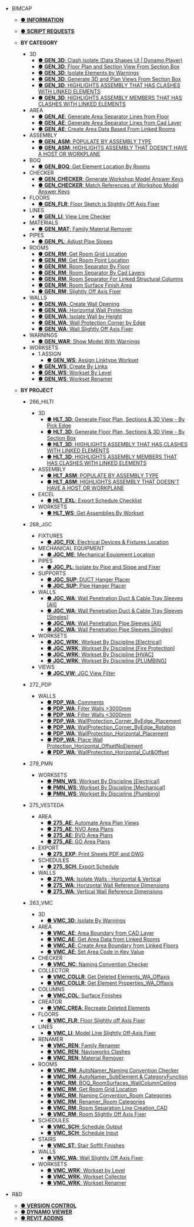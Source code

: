 - BIMCAP

    - [● **INFORMATION**](/README.md)
    - [● **SCRIPT REQUESTS**](./_home/SCRIPT%20REQUESTS.md)

    - **BY CATEGORY**
        - 3D
            - [● **GEN_3D**: Clash Isolate (Data Shapes UI | Dynamo Player)](/_scripts/_general/3D/GEN_3D_ClashIsolate.md)
            - [● **GEN_3D**: Floor Plan and Section View From Section Box](/_scripts/_general/3D/GEN_3D_FPandSEC_SectionBox.md)
            - [● **GEN_3D**: Isolate Elements by Warnings](/_scripts/_general/3D/GEN_3D_IsolateByWarnings.md)
            - [● **GEN_3D**: Generate 3D and Plan Views From Section Box](/_scripts/_general/3D/GEN_3D_GenerateSectionBox.md)
            - [● **GEN_3D**: HIGHLIGHTS ASSEMBLY THAT HAS CLASHES WITH LINKED ELEMENTS](/_scripts/_general/3D/GEN_3D_GeometryClashesInViewByAssembly.md)
            - [● **GEN_3D**: HIGHLIGHTS ASSEMBLY MEMBERS THAT HAS CLASHES WITH LINKED ELEMENTS](/_scripts/_general/3D/GEN_3D_GeometryClashesInViewByMembers.md)            
        - AREA
            - [● **GEN_AE**: Generate Area Separator Lines from Floor](/_scripts/_general/AREA/GEN_AE_AreaSepLinefromFloor.md)
            - [● **GEN_AE**: Generate Area Separator Lines from Cad Layer](/_scripts/_general/AREA/GEN_AE_AreaBoundary_fromCADLayer.md)
            - [● **GEN_AE**: Create Area Data Based From Linked Rooms](/_scripts/_general/AREA/GEN_AE_GetAreaData_fromLinkedRooms.md)
        - ASSEMBLY
            - [● **GEN_ASM**: POPULATE BY ASSEMBLY TYPE](/_scripts/_general/ASSEMBLY/GEN_ASM_AssemblyPopulateHost.md)
            - [● **GEN_ASM**: HIGHLIGHTS ASSEMBLY THAT DOESN'T HAVE A HOST OR WORKPLANE](/_scripts/_general/ASSEMBLY/GEN_ASM_MembersHasNoWorkPlane.md) 
        - BOQ
            - [● **GEN_BOQ**: Get Element Location By Rooms](/_scripts/_general/BOQ/GEN_BOQ_ElementLocationByCategory.md)     
        - CHECKER
            - [● **GEN_CHECKER**: Generate Workshop Model Answer Keys](/_scripts/_general/CHECKER/GEN_WorkshopChecker_Answer.md)   
            - [● **GEN_CHECKER**: Match References of Workshop Model Answer Keys](/_scripts/_general/CHECKER/GEN_WorkshopChecker_Checking.md)       
        - FLOORS
            - [● **GEN_FLR**: Floor Sketch is Slightly Off Axis Fixer](/_scripts/_general/FLOOR/GEN_FLR_SightlyoffAxisFixer.md)
        - LINES
            - [● **GEN_LI**: View Line Checker](/_scripts/_general/LINES/GEN_LI_ViewLine.md)
        - MATERIALS
            - [● **GEN_MAT**: Family Material Remover](/_scripts/_general/MATERIALS/GEN_MAT_RemoveMaterialByFamilyType.md)
        - PIPES
            - [● **GEN_PL**: Adjust Pipe Slopes](/_scripts/_general/PIPES/GEN_PL_IsolateByPipeSlopeANDFixer.md)            
        - ROOMS
            - [● **GEN_RM**: Get Room Grid Location](/_scripts/_general/ROOMS/GEN_RM_GetRoomGridLocation.md)           
            - [● **GEN_RM**: Get Room Point Location](/_scripts/_general/ROOMS/GEN_RM_GetRoomPointLocation.md)        
            - [● **GEN_RM**: Room Separator By Floor](/_scripts/_general/ROOMS/GEN_RM_RoomSeparator_ByFloor.md)
            - [● **GEN_RM**: Room Separator By Cad Layers](/_scripts/_general/ROOMS/GEN_RM_RoomBoundary_fromCADLayer.md)
            - [● **GEN_RM**: Room Separator For Linked Structural Columns](/_scripts/_general/ROOMS/GEN_RM_RmSepLineForStrCol_Linked.md)
            - [● **GEN_RM**: Room Surface Finish Area](/_scripts/_general/ROOMS/GEN_RM_RoomSurfaceFinishArea.md)
            - [● **GEN_RM**: Slightly Off Axis Fixer](/_scripts/_general/ROOMS/GEN_RM_SlightlyoffAxisFixer.md)
        - WALLS
            - [● **GEN_WA**: Create Wall Opening](/_scripts/_general/WALLS/GEN_WA_CreateWallOpening.md)
            - [● **GEN_WA**: Horizontal Wall Protection](/_scripts/_general/WALLS/GEN_WA_HorizontalWallProtection.md)
            - [● **GEN_WA**: Isolate Wall by Height](/_scripts/_general/WALLS/GEN_WA_IsolateWallByHeight.md)
            - [● **GEN_WA**: Wall Protection Corner by Edge](/_scripts/_general/WALLS/GEN_WA_WallProtection_Corner_ByEdge.md)
            - [● **GEN_WA**: Wall Slightly Off Axis Fixer](/_scripts/_general/WALLS/GEN_WA_SlightlyoffAxisFixer.md)
        - WARNINGS
            - [● **GEN_WAR**: Show Model With Warnings](/_scripts/_general/WARNINGS/GEN_WAR_ModelWarnings.md)
        - WORKSETS
            - 1.ASSIGN
                - [● **GEN_WS**: Assign Linktype Workset](/_scripts/_general/WORKSETS/1_ASSIGN/GEN_WS_AssignLinktypeWorkset.md)
            - [● **GEN_WS**: Create By Links](/_scripts/_general/WORKSETS/GEN_WS_CreateByLinks.md)
            - [● **GEN_WS**: Workset By Level](/_scripts/_general/WORKSETS/GEN_WS_WorksetByLevel.md)
            - [● **GEN_WS**: Workset Renamer](/_scripts/_general/WORKSETS/GEN_WS_WorksetRenamer.md)

    - **BY PROJECT**

        - 266_HILTI
            - 3D
                - [● **HLT_3D**: Generate Floor Plan, Sections & 3D View - By Pick Edge](/_scripts/_project/266_HLT/3D/HLT_3D_GenerateFPSEC_PickEdge.md)
                - [● **HLT_3D**: Generate Floor Plan, Sections & 3D View - By Section Box](/_scripts/_project/266_HLT/3D/HLT_3D_GenerateFPSEC_SectionBox.md)
                - [● **HLT_3D**: HIGHLIGHTS ASSEMBLY THAT HAS CLASHES WITH LINKED ELEMENTS](/_scripts/_project/266_HLT/3D/HLT_3D_GeometryClashesInViewByAssembly.md)
                - [● **HLT_3D**: HIGHLIGHTS ASSEMBLY MEMBERS THAT HAS CLASHES WITH LINKED ELEMENTS](/_scripts/_project/266_HLT/3D/HLT_3D_GeometryClashesInViewByMembers.md)
            - ASSEMBLY
                - [● **HLT_ASM**: POPULATE BY ASSEMBLY TYPE](/_scripts/_project/266_HLT/ASSEMBLY/HLT_ASM_AssemblyPopulateHost.md)
                - [● **HLT_ASM**: HIGHLIGHTS ASSEMBLY THAT DOESN'T HAVE A HOST OR WORKPLANE](/_scripts/_project/266_HLT/ASSEMBLY/HLT_ASM_MembersHasNoWorkPlane.md)                
            - EXCEL
                - [● **HLT_EXL**: Export Schedule Checklist](/_scripts/_project/266_HLT/EXCEL/HLT_3D_ExportScheduleChecklist.md)
            - WORKSETS
                - [● **HLT_WS**: Get Assemblies By Workset](/_scripts/_project/266_HLT/WORKSETS/HLT_WS_AssemblyByWorkset.md)

        - 268_JGC
            - FIXTURES
                - [● **JGC_FIX**: Electrical Devices & Fixtures Location](/_scripts/_project/268_JGC/FIXTURES/JGC_FIX_ElectricalDevices%26Fixtures_Location.md)
            - MECHANICAL EQUIPMENT
                - [● **JGC_ME**: Mechanical Equipment Location](/_scripts/_project/268_JGC/MECHANICAL%20EQUIPMENT/JGC_ME_MechanicalEquipment_Location.md)
            - PIPES
                - [● **JGC_PL**: Isolate by Pipe and Slope and Fixer](/_scripts/_project/268_JGC/PIPES/JGC_PL_IsolateByPipeSlopeANDFixer.md)
            - SUPPORTS
                 - [● **JGC_SUP**: DUCT Hanger Placer](/_scripts/_project/268_JGC/SUPPORTS/JGC_SUP_DUCTHangerPlacer.md)
                 - [● **JGC_SUP**: Pipe Hanger Placer](/_scripts/_project/268_JGC/SUPPORTS/JGC_SUP_PipeHangerPlacer.md)
            - WALLS
                - [● **JGC_WA**: Wall Penetration Duct & Cable Tray Sleeves [All]](/_scripts/_project/268_JGC/WALLS/JGC_WA_Penetration_Duct%26CableTraySleeves_ALL.md)
                - [● **JGC_WA**: Wall Penetration Duct & Cable Tray Sleeves [Singles]](/_scripts/_project/268_JGC/WALLS/JGC_WA_Penetration_Duct%26CableTraySleeves_SINGLES.md)
                - [● **JGC_WA**: Wall Penetration Pipe Sleeves [All]](/_scripts/_project/268_JGC/WALLS/JGC_WA_Penetration_PipeSleeves_ALL.md)
                - [● **JGC_WA**: Wall Penetration Pipe Sleeves [Singles]](/_scripts/_project/268_JGC/WALLS/JGC_WA_Penetration_PipeSleeves_SINGLES.md)
            - WORKSETS
                - [● **JGC_WRK**: Workset By Discipline [Electrical]](/_scripts/_project/268_JGC/WORKSET/JGC_WRK_WorksetByDiscipline%5BJGC-ELECTRICAL%5D.md)
                - [● **JGC_WRK**: Workset By Discipline [Fire Protection]](/_scripts/_project/268_JGC/WORKSET/JGC_WRK_WorksetByDiscipline%5BJGC-FIRE%20PROTECTION%5D.md)
                - [● **JGC_WRK**: Workset By Discipline [HVAC]](/_scripts/_project/268_JGC/WORKSET/JGC_WRK_WorksetByDiscipline%5BJGC-HVAC%5D.md)
                - [● **JGC_WRK**: Workset By Discipline [PLUMBING]](/_scripts/_project/268_JGC/WORKSET/JGC_WRK_WorksetByDiscipline%5BJGC-PLUMBING%5D.md)
            - VIEWS
                - [● **JGC_VW**: JGC View Filter](/_scripts/_project/268_JGC/VIEWS/JGC_VW_View%20Filter.md)

        - 272_PDP
            - WALLS
                - [● **PDP_WA**: Comments](/_scripts/_project/272_PDP/WALLS/PDP_WA_Comments.md)
                - [● **PDP_WA**: Filter Walls >3000mm](/_scripts/_project/272_PDP/WALLS/PDP_WA_Above.md)
                - [● **PDP_WA**: Filter Walls <3000mm](/_scripts/_project/272_PDP/WALLS/PDP_WA_Below.md)
                - [● **PDP_WA**: WallProtection_Corner_ByEdge_Placement](/_scripts/_project/272_PDP/WALLS/PDP_WA_WallProtection_Corner_ByEdge_Placement.md)
                - [● **PDP_WA**: WallProtection_Corner_ByEdge_Rotation](/_scripts/_project/272_PDP/WALLS/PDP_WA_WallProtection_Corner_ByEdge_Rotation.md)
                - [● **PDP_WA**: WallProtection_Horizontal_Placement](/_scripts/_project/272_PDP/WALLS/PDP_WA_WallProtection_Hor_Placement.md)
                - [● **PDP_WA**: Place Wall Protection_Horizontal_OffsetNoElement](/_scripts/_project/272_PDP/WALLS/PDP_WA_PlaceWallProtection_Hor_OffsetNoElement.md)
                - [● **PDP_WA**: WallProtection_Horizontal_Cut&Offset](/_scripts/_project/272_PDP/WALLS/PDP_WA_WallProtection_Horizontal_Cut%20%26%20Offset.md)
        - 279_PMN
            - WORKSETS
                - [● **PMN_WS**: Workset By Discipline [Electrical]](/_scripts/_project/279_PLESMANLAAN/WORKSET/PMN_WS_SetWSbyCategory_Elec.md)
                - [● **PMN_WS**: Workset By Discipline [Mechanical]](/_scripts/_project/279_PLESMANLAAN/WORKSET/PMN_WS_SetWSbyCategory_Mech.md)
                - [● **PMN_WS**: Workset By Discipline [Plumbing]](/_scripts/_project/279_PLESMANLAAN/WORKSET/PMN_WS_SetWSbyCategory_PLB.md)
        - 275_VESTEDA
            - AREA
                - [● **275_AE**: Automate Area Plan Views](/_scripts/_project/275_VESTEDA/AREA/AE_AUTOMATE%20AREA%20PLAN%20VIEWS.md)
                - [● **275_AE**: NVO Area Plans](/_scripts/_project/275_VESTEDA/AREA/AE_NVO.md)
                - [● **275_AE**: BVO Area Plans](/_scripts/_project/275_VESTEDA/AREA/AE_BVO.md)
                - [● **275_AE**: GO Area Plans](/_scripts/_project/275_VESTEDA/AREA/AE_GO.md)
            - EXPORT
                - [● **275_EXP**: Print Sheets PDF and DWG](/_scripts/_project/275_VESTEDA/EXPORT/EXP_Print-PDF-DWG%20V1.0.0.md)
            - SCHEDULES
                - [● **275_SCH**: Export Schedule](/_scripts/_project/275_VESTEDA/SCHEDULES/SCH_ExportSchedule%20V1.0.0.md)
            - WALLS
                - [● **275_WA**: Isolate Walls : Horizontal & Vertical](/_scripts/_project/275_VESTEDA/WALLS/275_WA_Dim_IsolateWalls.md)
                - [● **275_WA**: Horizontal Wall Reference Dimensions](/_scripts/_project/275_VESTEDA/WALLS/275_WA_Dim_Horizontal.md)
                - [● **275_WA**: Vertical Wall Reference Dimensions](/_scripts/_project/275_VESTEDA/WALLS/275_WA_Dim_Vertical.md)

        - 263_VMC
            - 3D
                - [● **VMC_3D**: Isolate By Warnings](/_scripts/_project/263_VMC/3D/VMC_3D_IsolateByWarnings.md)
            - AREA
                - [● **VMC_AE**: Area Boundary from CAD Layer](/_scripts/_project/263_VMC/AREA/VMC_AE_Areaboundary_fromCADLayer.md)
                - [● **VMC_AE**: Get Area Data from Linked Rooms](/_scripts/_project/263_VMC/AREA/VMC_AE_GetAreaData_fromLinkedRooms.md)
                - [● **VMC_AE**: Create Area Boundary from Linked Floors](/_scripts/_project/263_VMC/AREA/VMC_AE_CreateAreaboundary_fromLinkedFloors.md)
                - [● **VMC_AE**: Set Area Code in Key Value](/_scripts/_project/263_VMC/AREA/VMC_AE_SetAreaCode_inKeyValue.md)
            - CHECKER
                - [● **VMC_NC**: Naming Convention Checker](/_scripts/_project/263_VMC/CHECKER/VMC_NamingConventionChecker.md)
            - COLLECTOR
                - [● **VMC_COLLR**: Get Deleted Elements_WA_Offaxis](/_scripts/_project/263_VMC/COLLECTOR/VMC_COLLR_GetDeletedElements_WA_OffAxis.md)
                - [● **VMC_COLLR**: Get Element Properties_WA_Offaxis](/_scripts/_project/263_VMC/COLLECTOR/VMC_COLLR_GetElementProperties_WA_OffAxis.md)
            - COLUMNS
                - [● **VMC_COL**: Surface Finishes](/_scripts/_project/263_VMC/COLUMNS/VMC_COL_SurfaceFinishes.md)
            - CREATOR
                - [● **VMC_CREA**: Recreate Deleted Elements](/_scripts/_project/263_VMC/CREATOR/VMC_CREA_RecreateDeletedElements.md)
            - FLOORS
                - [● **VMC_FLR**: Floor Slightly off Axis Fixer](/_scripts/_project/263_VMC/FLOORS/VMC_FLR_SightlyoffAxisFixer.md)
            - LINES
                - [● **VMC_LI**: Model Line Slightly Off-Axis Fixer](/_scripts/_project/263_VMC/LINES/VMC_LI_ModelLineSlightlyOffAxisFixer.md)
            - RENAMER
                - [● **VMC_REN**: Family Renamer](/_scripts/_project/263_VMC/RENAMER/VMC_REN_FamilyRenamer.md)
                - [● **VMC_REN**: Navisworks Clashes](/_scripts/_project/263_VMC/RENAMER/VMC_REN_NavisworksClashes.md)
                - [● **VMC_REN**: Material Remover](/_scripts/_project/263_VMC/RENAMER/VMC_REN_MaterialRemover.md)
            - ROOMS
                - [● **VMC_RM**: AutoNamer_Naming Convention Checker](/_scripts/_project/263_VMC/ROOMS/VMC_RM_AutoNamer_NamingConventionChecker.md)
                - [● **VMC_RM**: AutoNamer_SubElement & CategoryFunction](/_scripts/_project/263_VMC/ROOMS/VMC_RM_AutoNamer_SubElement%20%26%20CategoryFunction.md)
                - [● **VMC_RM**: BOQ_RoomSurfaces_WallColumnCeiling](/_scripts/_project/263_VMC/ROOMS/VMC_RM_BOQ_RoomSurfaces_WallColumnCeiling.md)
                - [● **VMC_RM**: Get Room Grid Location](/_scripts/_project/263_VMC/ROOMS/VMC_RM_GetRoomGridLocation.md)
                - [● **VMC_RM**: Naming Convention_Room Categories](/_scripts/_project/263_VMC/ROOMS/VMC_RM_NC_RoomCategories.md)
                - [● **VMC_RM**: Renamer_Room Categories](/_scripts/_project/263_VMC/ROOMS/VMC_RM_REN_RoomCategories.md)
                - [● **VMC_RM**: Room Separation Line Creation_CAD](/_scripts/_project/263_VMC/ROOMS/VMC_RM_SeparationLineCreation_CAD.md)
                - [● **VMC_RM**: Room Slightly Off Axis Fixer](/_scripts/_project/263_VMC/ROOMS/VMC_RM_SighlyoffAxisFixer.md)
            - SCHEDULES
                - [● **VMC_SCH**: Schedule Output](/_scripts/_project/263_VMC/SCHEDULES/VMC_SCH_ScheduleOutput.md)
                - [● **VMC_SCH**: Schedule Input](/_scripts/_project/263_VMC/SCHEDULES/VMC_SCH_ScheduleInput.md)
            - STAIRS
                - [● **VMC_ST**: Stair Soffit Finishes](/_scripts/_project/263_VMC/STAIRS/VMC_ST_SoffitFinishes.md)
            - WALLS
                - [● **VMC_WA**: Wall Slightly Off Axis Fixer](/_scripts/_project/263_VMC/WALLS/VMC_WA_SighlyoffAxisFixer.md)
            - WORKSETS
                - [● **VMC_WRK**: Workset by Level](/_scripts/_project/263_VMC/WORKSETS/VMC_WRK_WorksetByLevel.md)
                - [● **VMC_WRK**: Workset Collector](/_scripts/_project/263_VMC/WORKSETS/VMC_WRK_WorksetCollector.md)
                - [● **VMC_WRK**: Workset Renamer](/_scripts/_project/263_VMC/WORKSETS/VMC_WRK_WorksetRenamer.md)

- R&D
    - [● **VERSION CONTROL**](/_home/VERSIONCONTROL.md)
    - [● **DYNAMO VIEWER**](/_home/DYNAMOVIEWER.md)
    - [● **REVIT ADDINS**](/_home/REVITADDINS.md)

